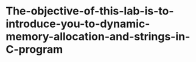 # The-objective-of-this-lab-is-to-introduce-you-to-dynamic-memory-allocation-and-strings-in-C-program